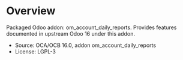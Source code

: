 # Overview

Packaged Odoo addon: om_account_daily_reports. Provides features documented in upstream Odoo 16 under this addon.

- Source: OCA/OCB 16.0, addon om_account_daily_reports
- License: LGPL-3
